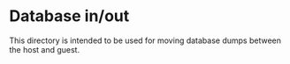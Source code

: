 # Database in/out

This directory is intended to be used for moving database dumps between the host and guest.